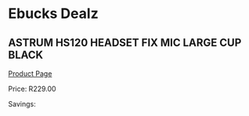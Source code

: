 
# Ebucks Dealz
## ASTRUM HS120 HEADSET FIX MIC LARGE CUP BLACK
[Product Page](https://www.ebucks.com/web/shop/productSelected.do?prodId=1227761679&catId=1207273786)

Price: R229.00

Savings: 


	